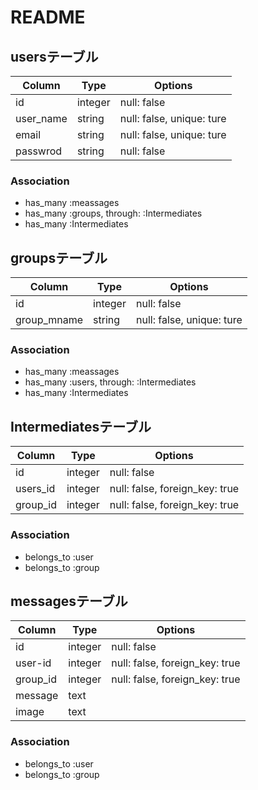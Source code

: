 # README

## usersテーブル
|Column|Type|Options|
|------|----|-------|
|id|integer|null: false|
|user_name|string|null: false, unique: ture|
|email|string|null: false, unique: ture|
|passwrod|string|null: false|
### Association
- has_many :meassages
- has_many :groups, through: :Intermediates
- has_many :Intermediates

## groupsテーブル
|Column|Type|Options|
|------|----|-------|
|id|integer|null: false|
|group_mname|string|null: false, unique: ture|
### Association
- has_many :meassages
- has_many  :users, through: :Intermediates
- has_many :Intermediates

## Intermediatesテーブル
|Column|Type|Options|
|------|----|-------|
|id|integer|null: false|
|users_id|integer|null: false, foreign_key: true|
|group_id|integer|null: false, foreign_key: true|
### Association
- belongs_to :user
- belongs_to :group

## messagesテーブル
|Column|Type|Options|
|------|----|-------|
|id|integer|null: false|
|user-id|integer|null: false, foreign_key: true|
|group_id|integer|null: false, foreign_key: true|
|message|text||
|image|text||
### Association
- belongs_to :user
- belongs_to :group
